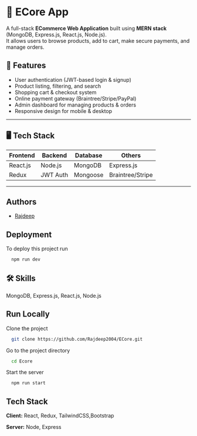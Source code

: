 
#  🛒 ECore App


A full-stack **ECommerce Web Application** built using **MERN stack** (MongoDB, Express.js, React.js, Node.js).  
It allows users to browse products, add to cart, make secure payments, and manage orders.

## 🚀 Features
- User authentication (JWT-based login & signup)
- Product listing, filtering, and search
- Shopping cart & checkout system
- Online payment gateway (Braintree/Stripe/PayPal)
- Admin dashboard for managing products & orders
- Responsive design for mobile & desktop


---

## 🖥️ Tech Stack
| Frontend  | Backend     | Database  | Others      |
|-----------|-------------|-----------|-------------|
| React.js  | Node.js     | MongoDB   | Express.js  |
| Redux     | JWT Auth    | Mongoose  | Braintree/Stripe |

---





## Authors

- [Rajdeep](https://github.com/Rajdeep2004)


## Deployment

To deploy this project run

```bash
  npm run dev

```



## 🛠 Skills
MongoDB, 
Express.js, 
React.js,
Node.js

## Run Locally

Clone the project

```bash
  git clone https://github.com/Rajdeep2004/ECore.git
```

Go to the project directory

```bash
  cd Ecore
```

Start the server

```bash
  npm run start
```


## Tech Stack

**Client:** React, Redux, TailwindCSS,Bootstrap

**Server:** Node, Express

